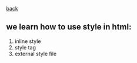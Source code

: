 [back](../README.md)
## we learn how to use style in html:
1. inline style
2. style tag
3. external style file 
